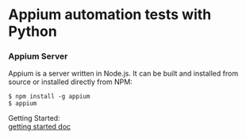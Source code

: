 # Appium automation tests with Python

### Appium Server
Appium is a server written in Node.js. It can be built and installed from source or installed directly from NPM:

    $ npm install -g appium
    $ appium
    
Getting Started: \
[getting started doc ](http://appium.io/docs/en/about-appium/getting-started/index.html)
